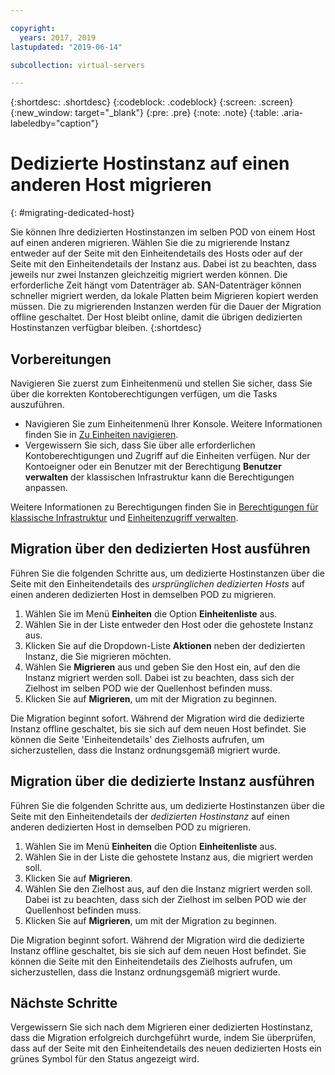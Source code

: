 ```yaml
---

copyright:
  years: 2017, 2019
lastupdated: "2019-06-14"

subcollection: virtual-servers

---
```


{:shortdesc: .shortdesc}
{:codeblock: .codeblock}
{:screen: .screen}
{:new_window: target="_blank"}
{:pre: .pre}
{:note: .note}
{:table: .aria-labeledby="caption"}


# Dedizierte Hostinstanz auf einen anderen Host migrieren
{: #migrating-dedicated-host}

Sie können Ihre dedizierten Hostinstanzen im selben POD von einem Host auf einen anderen migrieren. Wählen Sie die zu migrierende Instanz entweder auf der Seite mit den Einheitendetails des Hosts oder auf der Seite mit den Einheitendetails der Instanz aus. Dabei ist zu beachten, dass jeweils nur zwei Instanzen gleichzeitig migriert werden können. Die erforderliche Zeit hängt vom Datenträger ab. SAN-Datenträger können schneller migriert werden, da lokale Platten beim Migrieren kopiert werden müssen. Die zu migrierenden Instanzen werden für die Dauer der Migration offline geschaltet. Der Host bleibt online, damit die übrigen dedizierten Hostinstanzen verfügbar bleiben.
{:shortdesc}

## Vorbereitungen
Navigieren Sie zuerst zum Einheitenmenü und stellen Sie sicher, dass Sie über die korrekten Kontoberechtigungen verfügen, um die Tasks auszuführen.

* Navigieren Sie zum Einheitenmenü Ihrer Konsole. Weitere Informationen finden Sie in [Zu Einheiten navigieren](/docs/vsi?topic=virtual-servers-navigating-devices).
* Vergewissern Sie sich, dass Sie über alle erforderlichen Kontoberechtigungen und Zugriff auf die Einheiten verfügen. Nur der Kontoeigner oder ein Benutzer mit der Berechtigung **Benutzer verwalten** der klassischen Infrastruktur kann die Berechtigungen anpassen.

Weitere Informationen zu Berechtigungen finden Sie in [Berechtigungen für klassische Infrastruktur](/docs/iam?topic=iam-infrapermission#infrapermission) und [Einheitenzugriff verwalten](/docs/vsi?topic=virtual-servers-managing-device-access).

## Migration über den dedizierten Host ausführen
Führen Sie die folgenden Schritte aus, um dedizierte Hostinstanzen über die Seite mit den Einheitendetails des *ursprünglichen dedizierten Hosts* auf einen anderen dedizierten Host in demselben POD zu migrieren. 

1. Wählen Sie im Menü **Einheiten** die Option **Einheitenliste** aus.
2. Wählen Sie in der Liste entweder den Host oder die gehostete Instanz aus.
3. Klicken Sie auf die Dropdown-Liste **Aktionen** neben der dedizierten Instanz, die Sie migrieren möchten.
4. Wählen Sie **Migrieren** aus und geben Sie den Host ein, auf den die Instanz migriert werden soll. Dabei ist zu beachten, dass sich der Zielhost im selben POD wie der Quellenhost befinden muss.
5. Klicken Sie auf **Migrieren**, um mit der Migration zu beginnen. 

Die Migration beginnt sofort. Während der Migration wird die dedizierte Instanz offline geschaltet, bis sie sich auf dem neuen Host befindet. Sie können die Seite 'Einheitendetails' des Zielhosts aufrufen, um sicherzustellen, dass die Instanz ordnungsgemäß migriert wurde.

## Migration über die dedizierte Instanz ausführen
Führen Sie die folgenden Schritte aus, um dedizierte Hostinstanzen über die Seite mit den Einheitendetails der *dedizierten Hostinstanz* auf einen anderen dedizierten Host in demselben POD zu migrieren.

1. Wählen Sie im Menü **Einheiten** die Option **Einheitenliste** aus.
2. Wählen Sie in der Liste die gehostete Instanz aus, die migriert werden soll.
3. Klicken Sie auf **Migrieren**.
4. Wählen Sie den Zielhost aus, auf den die Instanz  migriert werden soll. Dabei ist zu beachten, dass sich der Zielhost im selben POD wie der Quellenhost befinden muss.
5. Klicken Sie auf **Migrieren**, um mit der Migration zu beginnen.

Die Migration beginnt sofort. Während der Migration wird die dedizierte Instanz offline geschaltet, bis sie sich auf dem neuen Host befindet. Sie können die Seite mit den Einheitendetails des Zielhosts aufrufen, um sicherzustellen, dass die Instanz ordnungsgemäß migriert wurde.

## Nächste Schritte
Vergewissern Sie sich nach dem Migrieren einer dedizierten Hostinstanz, dass die Migration erfolgreich durchgeführt wurde, indem Sie überprüfen, dass auf der Seite mit den Einheitendetails des neuen dedizierten Hosts ein grünes Symbol für den Status angezeigt wird.

